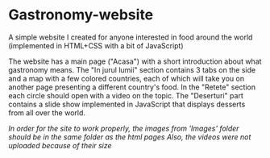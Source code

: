 # Gastronomy-website
A simple website I created for anyone interested in food around the world
(implemented in HTML+CSS with a bit of JavaScript)

The website has a main page ("Acasa") with a short introduction about what gastronomy means.
The "In jurul lumii" section contains 3 tabs on the side and a map with a few colored countries, each of which will take you on another page presenting a different country's food.
In the "Retete" section each circle should open with a video on the topic.
The "Deserturi" part contains a slide show implemented in JavaScript that displays desserts from all over the world.

*In order for the site to work properly, the images from 'Images' folder should be in the same folder as the html pages*
*Also, the videos were not uploaded because of their size*
